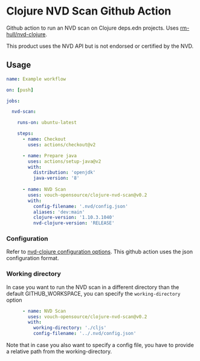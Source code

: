 # Clojure NVD Scan Github Action

Github action to run an NVD scan on Clojure deps.edn projects. Uses [rm-hull/nvd-clojure](https://github.com/rm-hull/nvd-clojure).

This product uses the NVD API but is not endorsed or certified by the NVD.

## Usage

```yml
name: Example workflow

on: [push]

jobs:

  nvd-scan:

    runs-on: ubuntu-latest

    steps:
      - name: Checkout
        uses: actions/checkout@v2

      - name: Prepare java
        uses: actions/setup-java@v2
        with:
          distribution: 'openjdk'
          java-version: '8'
      
      - name: NVD Scan
        uses: vouch-opensource/clojure-nvd-scan@v0.2
        with:
          config-filename: '.nvd/config.json'
          aliases: 'dev:main'
          clojure-version: '1.10.3.1040'
          nvd-clojure-version: 'RELEASE'
```

### Configuration

Refer to [nvd-clojure configuration options](https://github.com/rm-hull/nvd-clojure#configuration-options). This github action uses the json configuration format.

### Working directory

In case you want to run the NVD scan in a different directory than the default GITHUB_WORKSPACE, you can specify the
`working-directory` option

```yml
      - name: NVD Scan
        uses: vouch-opensource/clojure-nvd-scan@v0.2
        with:
          working-directory: './cljs'
          config-filename: '../.nvd/config.json'
```

Note that in case you also want to specify a config file, you have to provide a relative path from the working-directory.
